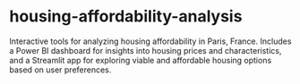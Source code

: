 # housing-affordability-analysis
Interactive tools for analyzing housing affordability in Paris, France. Includes a Power BI dashboard for insights into housing prices and characteristics, and a Streamlit app for exploring viable and affordable housing options based on user preferences.
